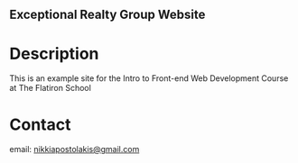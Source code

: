 Exceptional Realty Group Website
---

# Description

This is an example site for the Intro to Front-end Web Development Course at The Flatiron School

# Contact

email: nikkiapostolakis@gmail.com
